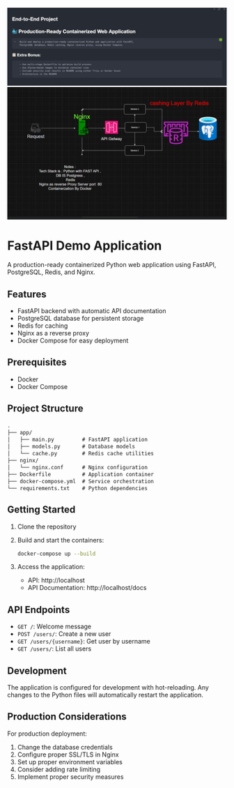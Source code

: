 ![End-to-End Project](./Task/Lap4.jpeg)
![End-to-End Project](./Task/arch.PNG)



# FastAPI Demo Application

A production-ready containerized Python web application using FastAPI, PostgreSQL, Redis, and Nginx.

## Features

- FastAPI backend with automatic API documentation
- PostgreSQL database for persistent storage
- Redis for caching
- Nginx as a reverse proxy
- Docker Compose for easy deployment

## Prerequisites

- Docker
- Docker Compose

## Project Structure

```
.
├── app/
│   ├── main.py         # FastAPI application
│   ├── models.py       # Database models
│   └── cache.py        # Redis cache utilities
├── nginx/
│   └── nginx.conf      # Nginx configuration
├── Dockerfile          # Application container
├── docker-compose.yml  # Service orchestration
└── requirements.txt    # Python dependencies
```

## Getting Started

1. Clone the repository
2. Build and start the containers:
   ```bash
   docker-compose up --build
   ```

3. Access the application:
   - API: http://localhost
   - API Documentation: http://localhost/docs

## API Endpoints

- `GET /`: Welcome message
- `POST /users/`: Create a new user
- `GET /users/{username}`: Get user by username
- `GET /users/`: List all users

## Development

The application is configured for development with hot-reloading. Any changes to the Python files will automatically restart the application.

## Production Considerations

For production deployment:
1. Change the database credentials
2. Configure proper SSL/TLS in Nginx
3. Set up proper environment variables
4. Consider adding rate limiting
5. Implement proper security measures
